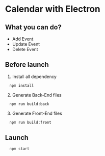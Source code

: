 # Calendar with Electron

## What you can do?
- Add Event
- Update Event
- Delete Event

## Before launch

1. Install all dependency

```bash
  npm install
```

2. Generate Back-End files

```bash
  npm run build:back
```

3. Generate Front-End files

```bash
  npm run build:front
```

## Launch

```bash
  npm start
```